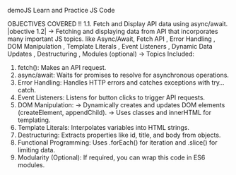 demoJS
Learn and Practice JS Code

OBJECTIVES COVERED !!
1.1. Fetch and Display API data using async/await.
|obective 1.2|
-> Fetching and displaying data from API that incorporates many important JS topics. like Async/Await, Fetch API , Error Handling , DOM Manipulation , Template Literals , Event Listeners , Dynamic Data Updates , Destructuring , Modules (optional)
-> Topics Included:
1. fetch(): Makes an API request.
2. async/await: Waits for promises to resolve for asynchronous operations.
3. Error Handling: Handles HTTP errors and catches exceptions with try…catch.
4. Event Listeners: Listens for button clicks to trigger API requests.
5. DOM Manipulation:
-> Dynamically creates and updates DOM elements (createElement, appendChild).
-> Uses classes and innerHTML for templating.
6. Template Literals: Interpolates variables into HTML strings.
7. Destructuring: Extracts properties like id, title, and body from objects.
8. Functional Programming: Uses .forEach() for iteration and .slice() for limiting data.
9. Modularity (Optional): If required, you can wrap this code in ES6 modules.